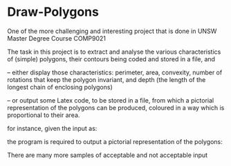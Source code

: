 # Draw-Polygons

One of the more challenging and interesting project that is done in UNSW Master Degree Course COMP9021

The task in this project is to extract and analyse the various characteristics of (simple) polygons, their contours being coded and stored in a file, and

– either display those characteristics: perimeter, area, convexity, number of rotations that keep the polygon invariant, and depth (the length of the longest chain of enclosing polygons)

– or output some Latex code, to be stored in a file, from which a pictorial representation of the polygons can be produced, coloured in a way which is proportional to their area.

for instance, given the input as:


the program is required to output a pictorial representation of the polygons:

There are many more samples of acceptable and not acceptable input
